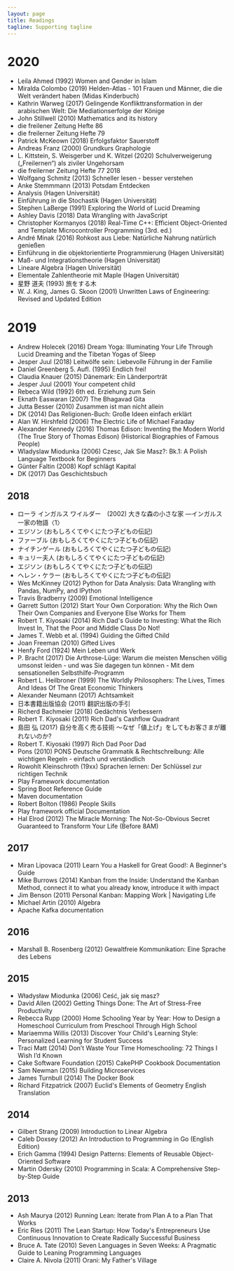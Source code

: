 ```yaml
---
layout: page
title: Readings
tagline: Supporting tagline
---
```


# 2020

- Leila Ahmed (1992) Women and Gender in Islam
- Miralda Colombo (2019) Helden-Atlas - 101 Frauen und Männer, die die Welt verändert haben (Midas Kinderbuch)
- Kathrin Warweg (2017) Gelingende Konflikttransformation in der arabischen Welt: Die Mediationserfolge der Könige
- John Stillwell (2010) Mathematics and its history
- die freilener Zeitung Hefte 86
- die freilerner Zeitung Hefte 79
- Patrick McKeown (2018) Erfolgsfaktor Sauerstoff
- Andreas Franz (2000) Grundkurs Graphologie
- L. Kittstein, S. Weisgerber und K. Witzel (2020) Schulverweigerung („Freilernen“) als ziviler Ungehorsam
- die freilerner Zeitung Hefte 77 2018
- Wolfgang Schmitz (2013) Schneller lesen - besser verstehen
- Anke Stemmmann (2013) Potsdam Entdecken
- Analysis (Hagen Universität)
- Einführung in die Stochastik (Hagen Universität)
- Stephen LaBerge (1991) Exploring the World of Lucid Dreaming
- Ashley Davis (2018) Data Wrangling with JavaScript
- Christopher Kormanyos (2018) Real-Time C++: Efficient Object-Oriented and Template Microcontroller Programming (3rd. ed.)
- André Minak (2016) Rohkost aus Liebe: Natürliche Nahrung natürlich genießen
- Einführung in die objektorientierte Programmierung (Hagen Universität)
- Maß- und Integrationstheorie (Hagen Universität)
- Lineare Algebra (Hagen Universität)
- Elementale Zahlentheorie mit Maple (Hagen Universität)
- 星野 道夫 (1993) 旅をする木
- W. J. King, James G. Skoon (2001) Unwritten Laws of Engineering: Revised and Updated Edition


# 2019

- Andrew Holecek (2016) Dream Yoga: Illuminating Your Life Through Lucid Dreaming and the Tibetan Yogas of Sleep
- Jesper Juul (2018) Leitwölfe sein: Liebevolle Führung in der Familie
- Daniel Greenberg 5. Aufl. (1995) Endlich frei!
- Claudia Knauer (2015) Dänemark: Ein Länderporträt
- Jesper Juul (2001) Your competent child
- Rebeca Wild (1992) 6th ed. Erziehung zum Sein
- Eknath Easwaran (2007) The Bhagavad Gita
- Jutta Besser (2010) Zusammen ist man nicht allein
- DK (2014) Das Religionen-Buch: Große Ideen einfach erklärt
- Alan W. Hirshfeld (2006) The Electric Life of Michael Faraday
- Alexander Kennedy (2016) Thomas Edison: Inventing the Modern World (The True Story of Thomas Edison) (Historical Biographies of Famous People)
- Wladyslaw Miodunka (2006) Czesc, Jak Sie Masz?: Bk.1: A Polish Language Textbook for Beginners
- Günter Faltin (2008) Kopf schlägt Kapital
- DK (2017) Das Geschichtsbuch

2018
----

- ローラ インガルス ワイルダー　(2002) 大きな森の小さな家 ―インガルス一家の物語〈1〉
- エジソン (おもしろくてやくにたつ子どもの伝記)
- ファーブル (おもしろくてやくにたつ子どもの伝記)
- ナイチンゲール (おもしろくてやくにたつ子どもの伝記)
- キュリー夫人 (おもしろくてやくにたつ子どもの伝記)
- エジソン (おもしろくてやくにたつ子どもの伝記)
- ヘレン・ケラー (おもしろくてやくにたつ子どもの伝記)
- Wes McKinney (2012) Python for Data Analysis: Data Wrangling with Pandas, NumPy, and IPython
- Travis Bradberry (2009) Emotional Intelligence
- Garrett Sutton (2012) Start Your Own Corporation: Why the Rich Own Their Own Companies and Everyone Else Works for Them
- Robert T. Kiyosaki (2014) Rich Dad's Guide to Investing: What the Rich Invest In, That the Poor and Middle Class Do Not!
- James T. Webb et al. (1994) Guiding the Gifted Child
- Joan Freeman (2010) Gifted Lives
- Henfy Ford (1924) Mein Leben und Werk
- P. Bracht (2017) Die Arthrose-Lüge: Warum die meisten Menschen völlig umsonst leiden - und was
  Sie dagegen tun können - Mit dem sensationellen Selbsthilfe-Programm
- Robert L. Heilbroner (1999) The Worldly Philosophers: The Lives, Times And Ideas Of The Great Economic Thinkers
- Alexander Neumann (2017) Achtsamkeit
- 日本書籍出版協会 (2011) 翻訳出版の手引
- Richerd Bachmeier (2018) Gedächtnis Verbessern
- Robert T. Kiyosaki (2011) Rich Dad's Cashflow Quadrant
- 島田 弘 (2017) 自分を高く売る技術 〜なぜ「値上げ」をしてもお客さまが離れないのか?
- Robert T. Kiyosaki (1997) Rich Dad Poor Dad
- Pons (2010) PONS Deutsche Grammatik & Rechtschreibung: Alle wichtigen Regeln - einfach
  und verständlich
- Rowohlt Kleinschroth (19xx) Sprachen lernen: Der Schlüssel zur richtigen Technik
- Play Framework documentation
- Spring Boot Reference Guide
- Maven documentation
- Robert Bolton (1986) People Skills
- Play framework official Documentation
- Hal Elrod (2012) The Miracle Morning: The Not-So-Obvious Secret Guaranteed to Transform Your Life (Before 8AM)

2017
----

- Miran Lipovaca (2011) Learn You a Haskell for Great Good!: A Beginner's Guide
- Mike Burrows (2014) Kanban from the Inside: Understand the Kanban Method, connect it to what you already know, introduce it with impact
- Jim Benson (2011) Personal Kanban: Mapping Work | Navigating Life
- Michael Artin (2010) Algebra
- Apache Kafka documentation

2016
----

- Marshall B. Rosenberg (2012) Gewaltfreie Kommunikation: Eine Sprache des Lebens

2015
----

- Władysław Miodunka (2006) Ceść, jak się masz?
- David Allen (2002) Getting Things Done: The Art of Stress-Free Productivity
- Rebecca Rupp (2000) Home Schooling Year by Year: How to Design a Homeschool Curriculum from Preschool Through High School
- Mariaemma Willis (2013) Discover Your Child's Learning Style: Personalized Learning for Student Success
- Traci Matt (2014) Don’t Waste Your Time Homeschooling: 72 Things I Wish I’d Known
- Cake Software Foundation (2015) CakePHP Cookbook Documentation
- Sam Newman (2015) Building Microservices
- James Turnbull (2014) The Docker Book
- Richard Fitzpatrick (2007) Euclid's Elements of Geometry English Translation


2014
----

- Gilbert Strang (2009) Introduction to Linear Algebra
- Caleb Doxsey (2012) An Introduction to Programming in Go (English Edition)
- Erich Gamma (1994) Design Patterns: Elements of Reusable Object-Oriented
  Software
- Martin Odersky (2010) Programming in Scala: A Comprehensive Step-by-Step Guide




2013
----

- Ash Maurya (2012) Running Lean: Iterate from Plan A to a Plan That Works
- Eric Ries (2011) The Lean Startup: How Today's Entrepreneurs Use
  Continuous Innovation to Create Radically Successful Business
- Bruce A. Tate (2010) Seven Languages in Seven Weeks: A Pragmatic Guide to
  Leaning Programming Languages
- Claire A. Nivola (2011) Orani: My Father's Village
